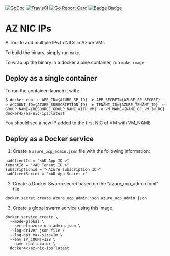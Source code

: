 
[![GoDoc](https://godoc.org/github.com/ddebroy/az-nic-ips/src/azip?status.svg)](https://godoc.org/github.com/ddebroy/az-nic-ips/src/azip)
[![TravisCI](https://travis-ci.org/ddebroy/az-nic-ips.svg?branch=master)](https://travis-ci.org/ddebroy/az-nic-ips)
[![Go Report Card](https://goreportcard.com/badge/github.com/ddebroy/az-nic-ips)](https://goreportcard.com/report/github.com/ddebroy/az-nic-ips)
[![Badge Badge](http://doyouevenbadge.com/github.com/ddebroy/az-nic-ips)](http://doyouevenbadge.com)

# AZ NIC IPs
A Tool to add multiple IPs to NICs in Azure VMs

To build the binary, simply run `make`.

To wrap up the binary in a docker alpine container, run `make image`


## Deploy as a single container
To run the container, launch it with:
```
$ docker run -e APP_ID={AZURE_SP_ID} -e APP_SECRET={AZURE_SP_SECRET} -e ACCOUNT_ID={AZURE_SUBSCRIPTION_ID} -e TENANT_ID={AZURE_TENANT_ID} -e GROUP_NAME={RESOURCE_GROUP_NAME_WITH_VM} -e VM_NAME={NAME_OF_VM_IN_RG} docker4x/az-nic-ips:latest
```

You should see a new IP added to the first NIC of VM with VM_NAME

## Deploy as a Docker service

1. Create a `azure_ucp_admin.json` file with the following information:
```
aadClientId = "<AD App ID >"
tenantId = "<AD Tenant ID >"
subscriptionId = "<Azure subscription ID>"
aadClientSecret = "<AD App Secret >"
```

2. Create a Docker Swarm secret based on the "azure_ucp_admin.toml" file
```
docker secret create azure_ucp_admin.json azure_ucp_admin.json
```

3. Create a global swarm service using this image
```
docker service create \
  --mode=global \
  --secret=azure_ucp_admin.json \
  --log-driver json-file \
  --log-opt max-size=1m \
  --env IP_COUNT=128 \
  --name ipallocator \
  docker4x/az-nic-ips:latest
```
